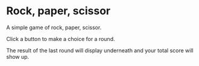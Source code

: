 # Rock, paper, scissor

A simple game of rock, paper, scissor.
    
Click a button to make a choice for a round.


The result of the last round will display underneath and your total score will show up.
